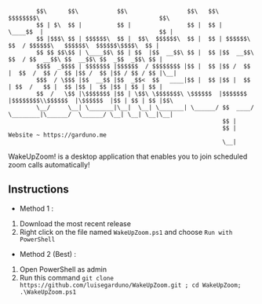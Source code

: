
            $$\      $$\           $$\                 $$\   $$\           $$$$$$$$\                                  $$\ 
            $$ | $\  $$ |          $$ |                $$ |  $$ |          \____$$  |                                 $$ |
            $$ |$$$\ $$ | $$$$$$\  $$ |  $$\  $$$$$$\  $$ |  $$ | $$$$$$\      $$  / $$$$$$\   $$$$$$\  $$$$$$\$$$$\  $$ |
            $$ $$ $$\$$ | \____$$\ $$ | $$  |$$  __$$\ $$ |  $$ |$$  __$$\    $$  / $$  __$$\ $$  __$$\ $$  _$$  _$$\ $$ |
            $$$$  _$$$$ | $$$$$$$ |$$$$$$  / $$$$$$$$ |$$ |  $$ |$$ /  $$ |  $$  /  $$ /  $$ |$$ /  $$ |$$ / $$ / $$ |\__|
            $$$  / \$$$ |$$  __$$ |$$  _$$<  $$   ____|$$ |  $$ |$$ |  $$ | $$  /   $$ |  $$ |$$ |  $$ |$$ | $$ | $$ |    
            $$  /   \$$ |\$$$$$$$ |$$ | \$$\ \$$$$$$$\ \$$$$$$  |$$$$$$$  |$$$$$$$$\\$$$$$$  |\$$$$$$  |$$ | $$ | $$ |$$\ 
            \__/     \__| \_______|\__|  \__| \_______| \______/ $$  ____/ \________|\______/  \______/ \__| \__| \__|\__|
                                                                 $$ |                                                     
                                                                 $$ |            Website ~ https://garduno.me                              
                                                                 \__|                                                     
WakeUpZoom! is a desktop application that enables you to join scheduled zoom calls automatically!

## Instructions
- Method 1 :   
1. Download the most recent release
2. Right click on the file named `WakeUpZoom.ps1` and choose `Run with PowerShell`

- Method 2 (Best) :
1. Open PowerShell as admin
2. Run this command `git clone https://github.com/luisegarduno/WakeUpZoom.git ; cd WakeUpZoom; .\WakeUpZoom.ps1`
